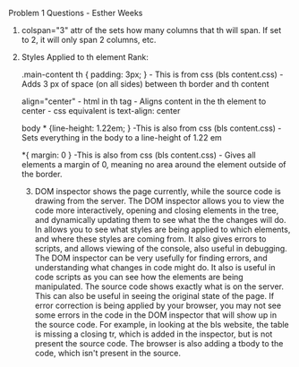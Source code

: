 Problem 1 Questions - Esther Weeks

1. colspan="3" attr of the <th> sets how many columns that th  will span.
	If set to 2, it will only span 2 columns, etc.

2. Styles Applied to th element Rank:
	
	.main-content th { padding: 3px; } 
		- This is from css (bls content.css)
		- Adds 3 px of space (on all sides) between th border and th content
		
	align="center"
		- html in th tag
		- Aligns content in the th element to center
		- css equivalent is text-align: center
		
	body * {line-height: 1.22em; }
		-This is also from css (bls content.css)
		- Sets everything in the body to a line-height of 1.22 em
		
	*{ margin: 0 }
		-This is also from css (bls content.css)
		- Gives all elements a margin of 0, meaning no area around the element
		outside of the border. 
		
	3. DOM inspector shows the page currently, while the source code is drawing from the
		server. The DOM inspector allows you to view the code more interactively, opening 
		and closing elements in the tree, and dynamically updating them to see what the 
		the changes will do. In allows you to see what styles are being applied to which
		elements, and where these styles are coming from. It also gives errors to scripts,
		and allows viewing of the console, also useful in debugging. The DOM inspector 
		can be very usefully for finding errors, and understanding what changes in code
		might do. It also is useful in code scripts as you can see how the elements are
		being manipulated. The source code shows exactly what is on the server. This can
		also be useful in seeing the original state of the page. If error correction is being
		applied by your browser, you may not see some errors in the code in the DOM 
		inspector that will show up in the source code. For example, in looking at the bls
		website, the table is missing a closing tr, which is added in the inspector, but
		is not present the source code. The browser is also adding a tbody to the code, which
		isn't present in the source. 